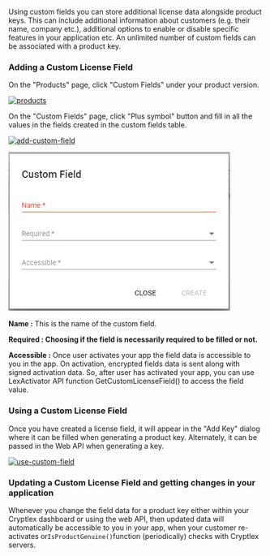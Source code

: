 Using custom fields you can store additional license data alongside product keys. This can include additional information about customers \(e.g. their name, company etc.\), additional options to enable or disable specific features in your application etc. An unlimited number of custom fields can be associated with a product key.

### Adding a Custom License Field

On the "Products" page, click "Custom Fields" under your product version.

[![](https://cryptlex.com/public/img/docs/products.png "products")](https://cryptlex.com/public/img/docs/products.png)

On the "Custom Fields" page, click "Plus symbol" button and fill in all the values in the fields created in the custom fields table.

[![](https://cryptlex.com/public/img/docs/add-custom-field.png "add-custom-field")](https://cryptlex.com/public/img/docs/add-custom-field.png)

![](/assets/4.PNG)

**Name :** This is the name of the custom field.

**Required : **Choosing if the field is necessarily required to be filled or not**.**

**Accessible :** Once user activates your app the field data is accessible to you in the app. On activation, encrypted fields data is sent along with signed activation data. So, after user has activated your app, you can use LexActivator API function GetCustomLicenseField\(\) to access the field value.

### Using a Custom License Field

Once you have created a license field, it will appear in the "Add Key" dialog where it can be filled when generating a product key. Alternately, it can be passed in the Web API when generating a key.

[![](https://cryptlex.com/public/img/docs/use-custom-field.png "use-custom-field")](https://cryptlex.com/public/img/docs/use-custom-field.png)

### Updating a Custom License Field and getting changes in your application

Whenever you change the field data for a product key either within your Cryptlex dashboard or using the web API, then updated data will automatically be accessible to you in your app, when your customer re-activates or`IsProductGenuine()`function \(periodically\) checks with Cryptlex servers.

